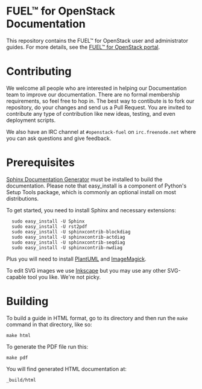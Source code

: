 FUEL™ for OpenStack Documentation
===

This repository contains the FUEL™ for OpenStack user and administrator guides. For more details, see the [FUEL™ for OpenStack portal](http://fuel.mirantis.com "FUEL™ for OpenStack portal").

Contributing
============
We welcome all people who are interested in helping our Documentation team to improve our documentation. There are no formal membership requirements, so feel free to hop in. The best way to contibute is to fork our repository, do your changes and send us a Pull Request. You are invited to contribute any type of contribution like new ideas, testing, and even deployment scripts.

We also have an IRC channel at ``#openstack-fuel`` on ``irc.freenode.net`` where you can ask questions and give feedback. 

Prerequisites
=============

[Sphinx Documentation Generator](http://sphinx-doc.org/ "Sphinx Documentation Generator") must be installed to build the documentation. Please note that easy_install is a component of Python's Setup Tools package, which is commonly an optional install on most distributions.

To get started, you need to install Sphinx and necessary extensions:

      sudo easy_install -U Sphinx
      sudo easy_install -U rst2pdf
      sudo easy_install -U sphinxcontrib-blockdiag
      sudo easy_install -U sphinxcontrib-actdiag
      sudo easy_install -U sphinxcontrib-seqdiag
      sudo easy_install -U sphinxcontrib-nwdiag

Plus you will need to install [PlantUML](http://plantuml.sourceforge.net/ "PlantUML") and [ImageMagick](http://www.imagemagick.org/ "ImageMagick").

To edit SVG images we use [Inkscape](http://inkscape.org/ "Inkscape") but you may use any other SVG-capable tool you like. We're not picky.
    
Building
========

To build a guide in HTML format, go to its directory and then run the ``make`` command in that directory, like so:

    make html

To generate the PDF file run this:

    make pdf

You will find generated HTML documentation at:

	_build/html

